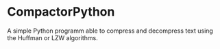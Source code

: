 # CompactorPython

A simple Python programm able to compress and decompress text using the Huffman or LZW algorithms.
